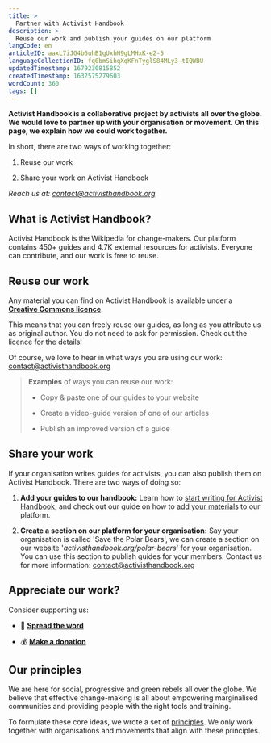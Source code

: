 ```yaml
---
title: >
  Partner with Activist Handbook
description: >
  Reuse our work and publish your guides on our platform
langCode: en
articleID: aaxL7iJG4b6uhB1gUxhH9gLMHxK-e2-5
languageCollectionID: fq0bmSihqXqKFnTyglS84MLy3-tIQWBU
updatedTimestamp: 1679230815852
createdTimestamp: 1632575279603
wordCount: 360
tags: []
---
```


**Activist Handbook is a collaborative project by activists all over the globe. We would love to partner up with your organisation or movement. On this page, we explain how we could work together.**

In short, there are two ways of working together:

1.  Reuse our work
    
2.  Share your work on Activist Handbook
    

<action-button buttonlink="mailto:contact@activisthandbook.org" buttonlabel="✉️ Get in touch"></action-button>

_Reach us at:_ [_contact@activisthandbook.org_](mailto:contact@activisthandbook.org)

## What is Activist Handbook?

Activist Handbook is the Wikipedia for change-makers. Our platform contains 450+ guides and 4.7K external resources for activists. Everyone can contribute, and our work is free to reuse.

## Reuse our work

Any material you can find on Activist Handbook is available under a [**Creative Commons licence**](/about/licence).

This means that you can freely reuse our guides, as long as you attribute us as original author. You do not need to ask for permission. Check out the licence for the details!

Of course, we love to hear in what ways you are using our work: [contact@activisthandbook.org](mailto:contact@activisthandbook.org)

> **Examples** of ways you can reuse our work:
> 
> -   Copy & paste one of our guides to your website
>     
> -   Create a video-guide version of one of our articles
>     
> -   Publish an improved version of a guide
>     

## Share your work

If your organisation writes guides for activists, you can also publish them on Activist Handbook. There are two ways of doing so:

1.  **Add your guides to our handbook:** Learn how to [start writing for Activist Handbook](/contribute/write), and check out our guide on how to [add your materials](/contribute/write/external-resources) to our platform.
    
2.  **Create a section on our platform for your organisation:** Say your organisation is called 'Save the Polar Bears', we can create a section on our website '_activisthandbook.org/polar-bears_' for your organisation. You can use this section to publish guides for your members. Contact us for more information: [contact@activisthandbook.org](mailto:contact@activisthandbook.org)
    

## Appreciate our work?

Consider supporting us:

-   📢 [**Spread the word**](/share)
    
-   💰 [**Make a donation**](/donate)
    

## Our principles

We are here for social, progressive and green rebels all over the globe. We believe that effective change-making is all about empowering marginalised communities and providing people with the right tools and training.

To formulate these core ideas, we wrote a set of [principles](/about/principles). We only work together with organisations and movements that align with these principles.